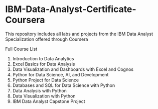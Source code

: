# IBM-Data-Analyst-Certificate-Coursera
This repository includes all labs and projects from the IBM Data Analyst Specialization offered through Coursera

Full Course List
1. Introduction to Data Analytics
2. Excel Basics for Data Analysis
3. Data Visualization and Dashboards with Excel and Cognos
4. Python for Data Science, AI, and Development
5. Python Project for Data Science
6. Databases and SQL for Data Science with Python
7. Data Analysis with Python
8. Data Visualization with Python
9. IBM Data Analyst Capstone Project
